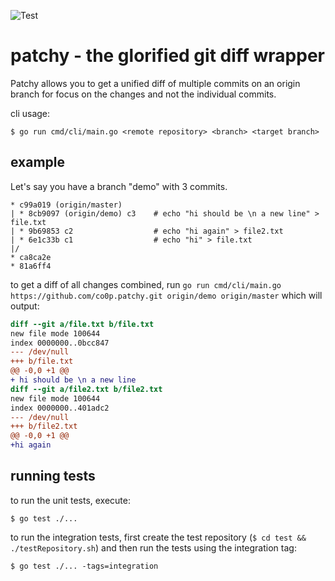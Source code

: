 ![Test](https://github.com/co0p/patchy/workflows/Test/badge.svg)

patchy - the glorified git diff wrapper  
=======================================

Patchy allows you to get a unified diff of multiple commits on an origin branch for focus on the changes and not the individual commits.

cli usage: 
    
    $ go run cmd/cli/main.go <remote repository> <branch> <target branch>
    

example
--------

Let's say you have a branch "demo" with 3 commits. 

```console
* c99a019 (origin/master) 
| * 8cb9097 (origin/demo) c3    # echo "hi should be \n a new line" > file.txt
| * 9b69853 c2                  # echo "hi again" > file2.txt 
| * 6e1c33b c1                  # echo "hi" > file.txt 
|/  
* ca8ca2e 
* 81a6ff4 
```
    
to get a diff of all changes combined, run `go run cmd/cli/main.go https://github.com/co0p.patchy.git origin/demo origin/master` which will output:

```diff
diff --git a/file.txt b/file.txt
new file mode 100644
index 0000000..0bcc847
--- /dev/null
+++ b/file.txt
@@ -0,0 +1 @@
+ hi should be \n a new line
diff --git a/file2.txt b/file2.txt
new file mode 100644
index 0000000..401adc2
--- /dev/null
+++ b/file2.txt
@@ -0,0 +1 @@
+hi again
```


running tests
-------------

to run the unit tests, execute:
    
    $ go test ./... 
    
to run the integration tests, first create the test repository (```$ cd test && ./testRepository.sh```) and then run
the tests using the integration tag:

    $ go test ./... -tags=integration

